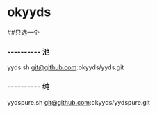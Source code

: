 # okyyds
##只选一个

### ---------- 池
yyds.sh
git@github.com:okyyds/yyds.git

### ---------- 纯
yydspure.sh
git@github.com:okyyds/yydspure.git
